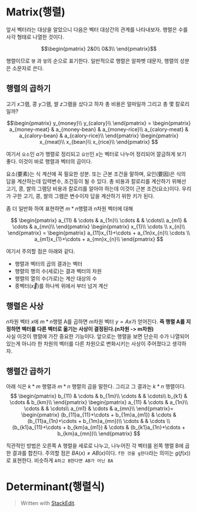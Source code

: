 # Matrix(행렬)

앞서 벡터라는 대상을 알았으니 다음은 벡터 대상간의 관계를 나타내보자. 행렬은 수를 사각 형태로 나열한 것이다. 

$$\begin{pmatrix}
2&0\\
0&3\\
\end{pmatrix}$$

행렬이므로 `행` 과 `열`의 순으로 표기한다. 일반적으로 행렬은 알파벳 대문자, 행렬의 성분은 소문자로 쓴다. 

## 행렬의 곱하기

고기 $x$그램, 콩 $y$그램, 쌀 $z$그램을 샀다고 하자 총 비용은 얼마일까 그리고 총 몇 칼로리 일까?

$$\begin{pmatrix}
y_{money}\\
y_{calory}\\
\end{pmatrix} =
\begin{pmatrix}
a_{money-meat} & a_{money-bean} & a_{money-rice}\\
a_{calory-meat} & a_{calory-bean} & a_{calory-rice}\\
\end{pmatrix} 
\begin{pmatrix}
x_{meat}\\
x_{bean}\\
x_{rice}\\
\end{pmatrix}
$$

여기서  `요소`인 $a$가 행렬로 정리되고 `요인`인 $x$는 벡터로 나누어 정리되어 깔금하게 보기 좋다. 이것이 바로 행렬과 벡터의 곱이다. 

요소(要素)는 식 계산에 꼭 필요한 성분. 또는 근본 조건을 말하며, 요인(要因)은 
식의 답을 계산하는데 입력변수, 조건등이 될 수 있다. 총 비용과 칼로리를 계산하기 위해선 고기, 콩, 쌀의 그램당 비용과 칼로리를 알아야 하는데 이것이 근본 조건(요소)이다. 우리가 구한 고기, 콩, 쌀의 그램은 변수이자 답을 계산하기 위한 키가 된다. 

좀 더 일반화 하여 표현하면 $m * n$행렬과 $n$차원 벡터에 대해

$$
\begin{pmatrix}
a_{11} & \cdots & a_{1n}\\
\cdots & & \cdots\\
a_{m1} & \cdots & a_{mn}\\
\end{pmatrix} 
\begin{pmatrix}
x_{1}\\
\cdots \\
x_{n}\\
\end{pmatrix} =
\begin{pmatrix}
a_{11}x_{1}+\cdots + a_{1n}x_{n}\\
\cdots \\
a_{m1}x_{1}+\cdots + a_{mn}x_{n}\\
\end{pmatrix}
$$

여기서 주의할 점은 아래와 같다.
* 행렬과 벡터의 곱의 결과는 벡터
* 행렬의 행의 수(세로)는 결과 벡터의 차원
* 행렬의 열의 수(가로)는 계산 대상의 수
* 종벡터($\vec {x}$)를 하나씩 위에서 부터 넘겨 계산

## 행렬은 사상

$n$차원 벡터 $x$에 $m*n$행렬 A를 곱하면 $m$차원 벡터 $y = Ax$가 얻어진다. **즉 행렬 A를 지정하면 벡터를 다른 벡터로 옮기는 사상이 결정된다.(n차원 -> m차원)**  
사실 이것이 행렬에 가잔 중요한 기능이다. 앞으로는 행렬을 보면 단순히 수가 나열되어 있는게 아니라 한 차원의 벡터를 다른 차원으로 변화시키는 사상이 주어졌다고 생각하자. 

## 행렬간 곱하기

아래 식은 $k * m$ 행렬과 $m * n$ 행렬의 곱을 말한다. 그리고 그 결과는 $k*n$ 행렬이다. 
$$
\begin{pmatrix}
b_{11} & \cdots & b_{1m}\\
\cdots & & \cdots\\
b_{k1} & \cdots & b_{km}\\
\end{pmatrix} 
\begin{pmatrix}
a_{11} & \cdots & a_{1n}\\
\cdots & & \cdots\\
a_{m1} & \cdots & a_{mn}\\
\end{pmatrix}=
\begin{pmatrix}
(b_{11}a_{11}+\cdots + b_{1m}a_{m1}) & \cdots & (b_{11}a_{1n}+\cdots + b_{1m}a_{mn})\\
\cdots & & \cdots \\
(b_{k1}a_{11}+\cdots + b_{km}a_{m1}) & \cdots & (b_{k1}a_{1n}+\cdots + b_{km}a_{mn})\\
\end{pmatrix}
$$

직관적인 방법은 오른쪽 A 행렬을 세로로 나누고, 나누어진 각 벡터를 왼쪽 행렬 B에 곱한 결과를 합친다. 
주의할 점은 $BA(x) \neq AB(x)$이다. 
`f한 것을 g한다`라는 의미는 $g(f(x))$로 표현한다.  비슷하게 `A하고 B한다면 AB가 아닌 BA`



# Determinant(행렬식)

> Written with [StackEdit](https://stackedit.io/).
<!--stackedit_data:
eyJoaXN0b3J5IjpbMTQ2NzM3NDU3OSwtMTAyMzk2MjkwOSwyMT
M3NzA1MzYxLDIwMzQxMjg0MjEsLTU4NDc5NDU2OCwtMTQzNzQx
MDA3NSwxNTUxNzI2NzkwLC04NTk5MTU0MzIsLTE1NDU4MTEyOT
csLTE4MzE3NDk3NTQsNzU2NzQxNzcyLC0xMjU5NDIyODgwLC03
MDE1MTE0MzAsNDgxOTcyOTgxLDEyNTcyNDc5MzYsMTMwMDgyMD
EwNywtMTEwNjA5Mzg2Miw1NDQxMzYzMF19
-->